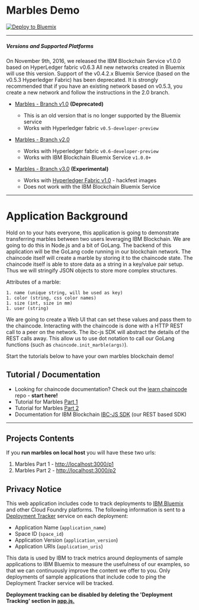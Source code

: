 # Marbles Demo

[![Deploy to Bluemix](https://bluemix.net/deploy/button.png)](https://bluemix.net/deploy?repository=https://github.com/IBM-Blockchain/marbles/tree/v2.0)

***

##### Versions and Supported Platforms
On November 9th, 2016, we released the IBM Blockchain Service v1.0.0 based on HyperLedger fabric v0.6.3 
All new networks created in Bluemix will use this version. 
Support of the v0.4.2.x Bluemix Service (based on the v0.5.3 Hyperledger Fabric) has been deprecated. 
It is strongly recommended that if you have an existing network based on v0.5.3, you create a new network and follow the instructions in the 2.0 branch. 

- [Marbles - Branch v1.0](https://github.com/ibm-blockchain/marbles/tree/v1.0) **(Deprecated)**
	- This is an old version that is no longer supported by the Bluemix service
	- Works with Hyperledger fabric `v0.5-developer-preview`

- [Marbles - Branch v2.0](https://github.com/ibm-blockchain/marbles/tree/v2.0)
	- Works with Hyperledger fabric `v0.6-developer-preview`
	- Works with IBM Blockchain Bluemix Service `v1.0.0+`


- [Marbles - Branch v3.0](https://github.com/ibm-blockchain/marbles/tree/v3.0) **(Experimental)**
	- Works with [Hyperledger Fabric v1.0](http://hyperledger-fabric.readthedocs.io/en/latest/gettingstarted) - hackfest images
	- Does not work with the IBM Blockchain Bluemix Service

***

# Application Background

Hold on to your hats everyone, this application is going to demonstrate transferring marbles between two users leveraging IBM Blockchain.
We are going to do this in Node.js and a bit of GoLang. 
The backend of this application will be the GoLang code running in our blockchain network. 
The chaincode itself will create a marble by storing it to the chaincode state. 
The chaincode itself is able to store data as a string in a key/value pair setup. 
Thus we will stringify JSON objects to store more complex structures. 

Attributes of a marble:

	1. name (unique string, will be used as key)
	1. color (string, css color names)
	1. size (int, size in mm)
	1. user (string)
	
We are going to create a Web UI that can set these values and pass them to the chaincode. 
Interacting with the chaincode is done with a HTTP REST call to a peer on the network. 
The ibc-js SDK will abstract the details of the REST calls away.
This allow us to use dot notation to call our GoLang functions (such as `chaincode.init_marble(args)`). 

Start the tutorials below to have your own marbles blockchain demo!

## Tutorial / Documentation
- Looking for chaincode documentation? Check out the [learn chaincode](https://github.com/IBM-Blockchain/learn-chaincode) repo - **start here!**
- Tutorial for Marbles [Part 1](/docs/tutorial_part1.md)
- Tutorial for Marbles [Part 2](/docs/tutorial_part2.md) 
- Documentation for IBM Blockchain [IBC-JS SDK](https://github.com/IBM-Blockchain/ibm-blockchain-js) (our REST based SDK)

***

## Projects Contents

If you **run marbles on local host** you will have these two urls:

1. Marbles Part 1   -	[http://localhost:3000/p1](http://localhost:3000/p1)
1. Marbles Part 2   -	[http://localhost:3000/p2](http://localhost:3000/p2)


## Privacy Notice

This web application includes code to track deployments to [IBM Bluemix](https://www.bluemix.net/) and other Cloud Foundry platforms. The following information is sent to a [Deployment Tracker](https://github.com/cloudant-labs/deployment-tracker) service on each deployment:

* Application Name (`application_name`)
* Space ID (`space_id`)
* Application Version (`application_version`)
* Application URIs (`application_uris`)

This data is used by IBM to track metrics around deployments of sample applications to IBM Bluemix to measure the usefulness of our examples, so that we can continuously improve the content we offer to you. Only deployments of sample applications that include code to ping the Deployment Tracker service will be tracked.

**Deployment tracking can be disabled by deleting the 'Deployment Tracking' section in [app.js.](app.js#L120)**
